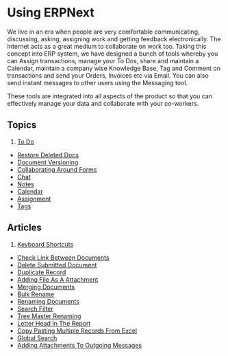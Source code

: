 <!-- add-breadcrumbs -->
# Using ERPNext

We live in an era when people are very comfortable communicating, discussing,
asking, assigning work and getting feedback electronically. The Internet acts
as a great medium to collaborate on work too. Taking this concept into ERP
system, we have designed a bunch of tools whereby you can Assign transactions,
manage your To Dos, share and maintain a Calendar, maintain a company wise
Knowledge Base, Tag and Comment on transactions and send your Orders, Invoices
etc via Email. You can also send instant messages to other users using the
Messaging tool.

These tools are integrated into all aspects of the product so that you can
effectively manage your data and collaborate with your co-workers.

## Topics
1. [To Do](/docs/user/manual/en/using-erpnext/to-do)
- [Restore Deleted Docs](/docs/user/manual/en/using-erpnext/restore-deleted-docs)
- [Document Versioning](/docs/user/manual/en/using-erpnext/document-versioning)
- [Collaborating Around Forms](/docs/user/manual/en/using-erpnext/collaborating-around-forms)
- [Chat](/docs/user/manual/en/using-erpnext/chat)
- [Notes](/docs/user/manual/en/using-erpnext/notes)
- [Calendar](/docs/user/manual/en/using-erpnext/calendar)
- [Assignment](/docs/user/manual/en/using-erpnext/assignment)
- [Tags](/docs/user/manual/en/using-erpnext/tags)

## Articles
1. [Keyboard Shortcuts](/docs/user/manual/en/using-erpnext/articles/keyboard-shortcuts)
- [Check Link Between Documents](/docs/user/manual/en/using-erpnext/articles/check-link-between-documents)
- [Delete Submitted Document](/docs/user/manual/en/using-erpnext/articles/delete-submitted-document)
- [Duplicate Record](/docs/user/manual/en/using-erpnext/articles/duplicate-record)
- [Adding File As A Attachment](/docs/user/manual/en/using-erpnext/articles/adding-file-as-a-attachment)
- [Merging Documents](/docs/user/manual/en/using-erpnext/articles/merging-documents)
- [Bulk Rename](/docs/user/manual/en/using-erpnext/articles/bulk-rename)
- [Renaming Documents](/docs/user/manual/en/using-erpnext/articles/renaming-documents)
- [Search Filter](/docs/user/manual/en/using-erpnext/articles/search-filter)
- [Tree Master Renaming](/docs/user/manual/en/using-erpnext/articles/tree-master-renaming)
- [Letter Head In The Report](/docs/user/manual/en/using-erpnext/articles/letter-head-in-the-report)
- [Copy Pasting Multiple Records From Excel](/docs/user/manual/en/using-erpnext/articles/copy-pasting-multiple-records-from-excel)
- [Global Search](/docs/user/manual/en/using-erpnext/articles/Global-search)
- [Adding Attachments To Outgoing Messages](/docs/user/manual/en/using-erpnext/articles/adding-attachments-to-outgoing-messages)